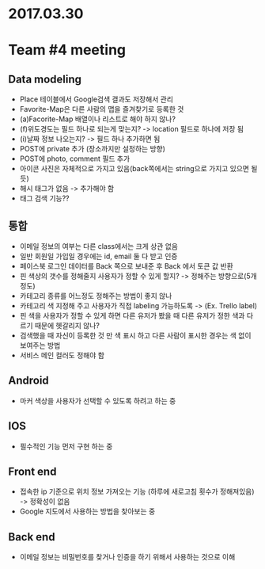 # 2017.03.30
# Team #4 meeting

## Data modeling
* Place 테이블에서 Google검색 결과도 저장해서 관리
* Favorite-Map은 다른 사람의 맵을 즐겨찾기로 등록한 것
* (a)Facorite-Map 배열이나 리스트로 해야 하지 않나?
* (f)위도경도는 필드 하나로 되는게 맞는지? -> location 필드로 하나에 저장 됨
* (i)날짜 정보 나오는지? -> 필드 하나 추가하면 됨
* POST에 private 추가 (장소까지만 설정하는 방향)
* POST에 photo, comment 필드 추가
* 아이콘 사진은 자체적으로 가지고 있음(back쪽에서는 string으로 가지고 있으면 될 듯)
* 해시 태그가 없음 -> 추가해야 함
* 태그 검색 기능??

## 통합
* 이메일 정보의 여부는 다른 class에서는 크게 상관 없음
* 일반 회원일 가입일 경우에는 id, email 둘 다 받고 인증
* 페이스북 로그인 데이터를 Back 쪽으로 보내준 후 Back 에서 토큰 값 반환
* 핀 색상의 갯수를 정해줄지 사용자가 정할 수 있게 할지? -> 정해주는 방향으로(5개 정도)
* 카테고리 종류를 어느정도 정해주는 방법이 좋지 않나
* 카테고리 색 지정해 주고 사용자가 직접 labeling 가능하도록 -> (Ex. Trello label) 
* 핀 색을 사용자가 정할 수 있게 하면 다른 유저가 봤을 때 다른 유저가 정한 색과 다르기 때문에 헷갈리지 않나?
* 검색했을 때 자신이 등록한 것 만 색 표시 하고 다른 사람이 표시한 경우는 색 없이 보여주는 방법
* 서비스 메인 컬러도 정해야 함

## Android
* 마커 색상을 사용자가 선택할 수 있도록 하려고 하는 중

## IOS
* 필수적인 기능 먼저 구현 하는 중

## Front end
* 접속한 ip 기준으로 위치 정보 가져오는 기능 (하루에 새로고침 횟수가 정해져있음) -> 정확성이 없음
* Google 지도에서 사용하는 방법을 찾아보는 중

## Back end
* 이메일 정보는 비밀번호를 찾거나 인증을 하기 위해서 사용하는 것으로 이해



